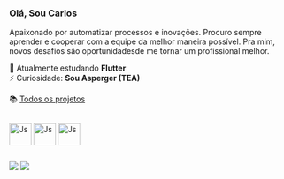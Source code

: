 <h3 align="left">Olá, Sou Carlos</h3>
<p align="left">Apaixonado por automatizar processos e inovações. Procuro sempre aprender e cooperar com a equipe da melhor maneira possível. Pra mim, novos desafios são oportunidadesde me tornar um profissional melhor.</p>

🌱 Atualmente estudando **Flutter**  
⚡ Curiosidade: **Sou Asperger (TEA)**

:books: [Todos os projetos](https://github.com/carlospessin?tab=repositories)

##

<p align="left">
  <img align="center" alt="Js" height="40" width="40" src="https://cdn.jsdelivr.net/gh/devicons/devicon@latest/icons/laravel/laravel-original.svg"> 
  <img align="center" alt="Js" height="40" width="40" src="https://cdn.jsdelivr.net/gh/devicons/devicon@latest/icons/vuejs/vuejs-original.svg">
  <img align="center" alt="Js" height="40" width="40" src="https://cdn.jsdelivr.net/gh/devicons/devicon@latest/icons/flutter/flutter-original.svg">
</p>

##

<p align="left">
  <a href="https://www.linkedin.com/in/carlospessin" target="_blank"><img src="https://img.shields.io/badge/-LinkedIn-%230077B5?style=for-the-badge&logo=linkedin&logoColor=white" target="_blank"></a> 
  <a href="https://instagram.com/carlospessin" target="_blank"><img src="https://img.shields.io/badge/-Instagram-%23E4405F?style=for-the-badge&logo=instagram&logoColor=white" target="_blank"></a>
</p>


<!-- <p><img align="left" src="https://github-readme-stats.vercel.app/api/top-langs?username=carlospessin&show_icons=true&locale=en&layout=compact" alt="carlospessin" /></p> -->
